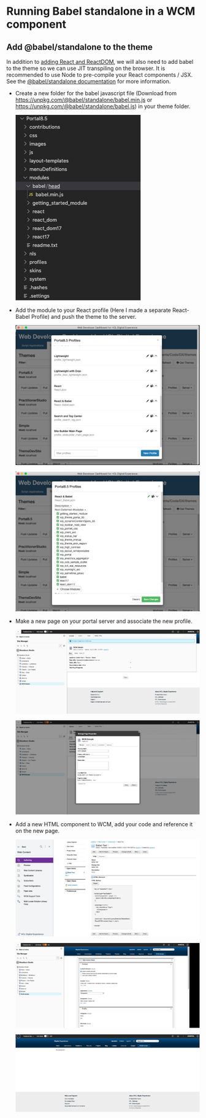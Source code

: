 # Running Babel standalone in a WCM component

## Add @babel/standalone to the theme
In addition to [adding React and ReactDOM](./README.md#add-react), we will also need to add babel to the theme so we can use JIT transpiling on the browser.
It is recommended to use Node to pre-compile your React components / JSX. See the [@babel/standalone documentation](https://babeljs.io/docs/en/babel-standalone) for more information.

- Create a new folder for the babel javascript file (Download from https://unpkg.com/@babel/standalone/babel.min.js or https://unpkg.com/@babel/standalone/babel.js) in your theme folder.

    ![web developer dashboard babel 1](./img/wdd-babel-1.png)

- Add the module to your React profile (Here I made a separate React-Babel Profile) and push the theme to the server.

    ![web developer dashboard babel 2](./img/wdd-babel-2.png)    
    
    ![web developer dashboard babel 3](./img/wdd-babel-3.png)

- Make a new page on your portal server and associate the new profile.

    ![web developer dashboard babel 4](./img/wdd-babel-4.png)
    
    ![web developer dashboard babel 5](./img/wdd-babel-5.png)

- Add a new HTML component to WCM, add your code and reference it on the new page.

    ![web developer dashboard babel 6](./img/wdd-babel-6.png)
    
    ![web developer dashboard babel 7](./img/wdd-babel-7.png)

    ![web developer dashboard babel 8](./img/wdd-babel-8.png)
